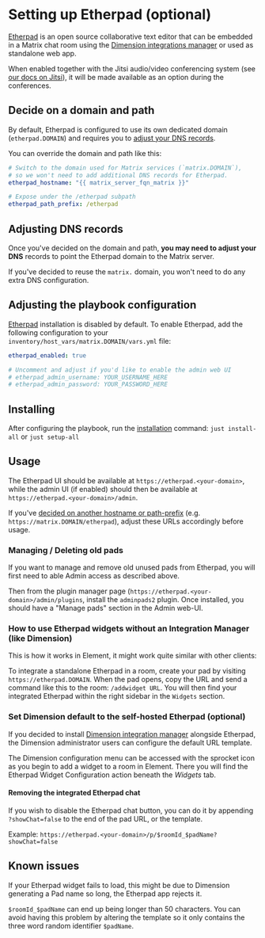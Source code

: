 # Setting up Etherpad (optional)

[Etherpad](https://etherpad.org) is an open source collaborative text editor that can be embedded in a Matrix chat room using the [Dimension integrations manager](https://dimension.t2bot.io) or used as standalone web app.

When enabled together with the Jitsi audio/video conferencing system (see [our docs on Jitsi](configuring-playbook-jitsi.md)), it will be made available as an option during the conferences.


## Decide on a domain and path

By default, Etherpad is configured to use its own dedicated domain (`etherpad.DOMAIN`) and requires you to [adjust your DNS records](#adjusting-dns-records).

You can override the domain and path like this:

```yaml
# Switch to the domain used for Matrix services (`matrix.DOMAIN`),
# so we won't need to add additional DNS records for Etherpad.
etherpad_hostname: "{{ matrix_server_fqn_matrix }}"

# Expose under the /etherpad subpath
etherpad_path_prefix: /etherpad
```


## Adjusting DNS records

Once you've decided on the domain and path, **you may need to adjust your DNS** records to point the Etherpad domain to the Matrix server.

If you've decided to reuse the `matrix.` domain, you won't need to do any extra DNS configuration.


## Adjusting the playbook configuration

[Etherpad](https://etherpad.org) installation is disabled by default. To enable Etherpad, add the following configuration to your `inventory/host_vars/matrix.DOMAIN/vars.yml` file:

```yaml
etherpad_enabled: true

# Uncomment and adjust if you'd like to enable the admin web UI
# etherpad_admin_username: YOUR_USERNAME_HERE
# etherpad_admin_password: YOUR_PASSWORD_HERE
```

## Installing

After configuring the playbook, run the [installation](installing.md) command: `just install-all` or `just setup-all`

## Usage

The Etherpad UI should be available at `https://etherpad.<your-domain>`, while the admin UI (if enabled) should then be available at `https://etherpad.<your-domain>/admin`.

If you've [decided on another hostname or path-prefix](#decide-on-a-domain-and-path) (e.g. `https://matrix.DOMAIN/etherpad`), adjust these URLs accordingly before usage.


### Managing / Deleting old pads

If you want to manage and remove old unused pads from Etherpad, you will first need to able Admin access as described above.

Then from the plugin manager page (`https://etherpad.<your-domain>/admin/plugins`, install the `adminpads2` plugin. Once installed, you should have a "Manage pads" section in the Admin web-UI.


### How to use Etherpad widgets without an Integration Manager (like Dimension)

This is how it works in Element, it might work quite similar with other clients:

To integrate a standalone Etherpad in a room, create your pad by visiting `https://etherpad.DOMAIN`. When the pad opens, copy the URL and send a command like this to the room: `/addwidget URL`. You will then find your integrated Etherpad within the right sidebar in the `Widgets` section.


### Set Dimension default to the self-hosted Etherpad (optional)

If you decided to install [Dimension integration manager](configuring-playbook-dimension.md) alongside Etherpad, the Dimension administrator users can configure the default URL template.

The Dimension configuration menu can be accessed with the sprocket icon as you begin to add a widget to a room in Element. There you will find the Etherpad Widget Configuration action beneath the _Widgets_ tab.


#### Removing the integrated Etherpad chat

If you wish to disable the Etherpad chat button, you can do it by appending `?showChat=false` to the end of the pad URL, or the template.

Example: `https://etherpad.<your-domain>/p/$roomId_$padName?showChat=false`


## Known issues

If your Etherpad widget fails to load, this might be due to Dimension generating a Pad name so long, the Etherpad app rejects it.

`$roomId_$padName` can end up being longer than 50 characters. You can avoid having this problem by altering the template so it only contains the three word random identifier `$padName`.
